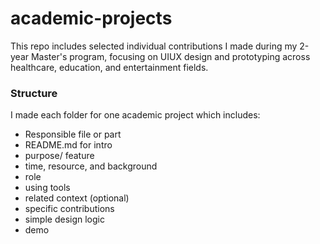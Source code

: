 # academic-projects
This repo includes selected individual contributions I made during my 2-year Master's program, focusing on UIUX design and prototyping across healthcare, education, and entertainment fields.

### Structure
I made each folder for one academic project which includes:
- Responsible file or part
- README.md for intro
-   purpose/ feature
-   time, resource, and background
-   role
-   using tools
-   related context (optional)
-   specific contributions
-   simple design logic
-   demo
